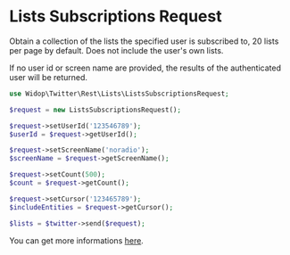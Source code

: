 # Lists Subscriptions Request

Obtain a collection of the lists the specified user is subscribed to, 20 lists per page by default. Does not include
the user's own lists.

If no user id or screen name are provided, the results of the authenticated user will be returned.

``` php
use Widop\Twitter\Rest\Lists\ListsSubscriptionsRequest;

$request = new ListsSubscriptionsRequest();

$request->setUserId('123546789');
$userId = $request->getUserId();

$request->setScreenName('noradio');
$screenName = $request->getScreenName();

$request->setCount(500);
$count = $request->getCount();

$request->setCursor('123465789');
$includeEntities = $request->getCursor();

$lists = $twitter->send($request);
```

You can get more informations [here](https://dev.twitter.com/docs/api/1.1/get/lists/subscriptions).
